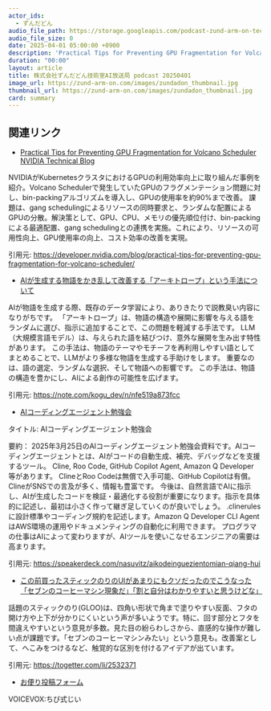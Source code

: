 ```yaml
---
actor_ids:
  - ずんだどん
audio_file_path: https://storage.googleapis.com/podcast-zund-arm-on-tech/audio/株式会社ずんだどん技術室AI放送局_podcast_20250401.mp3
audio_file_size: 0
date: 2025-04-01 05:00:00 +0900
description: 'Practical Tips for Preventing GPU Fragmentation for Volcano Scheduler  NVIDIA Technical Blog、AIが生成する物語をかき乱して改善する「アーキトロープ」という手法について、AIコーディングエージェント勉強会、この前買ったスティックのりのUIがあまりにもクソだったのでこうなった「セブンのコーヒーマシン現象だ」「割と自分はわかりやすいと思うけどな」'
duration: "00:00"
layout: article
title: 株式会社ずんだどん技術室AI放送局 podcast 20250401
image_url: https://zund-arm-on.com/images/zundadon_thumbnail.jpg
thumbnail_url: https://zund-arm-on.com/images/zundadon_thumbnail.jpg
card: summary
---
```


## 関連リンク


- [Practical Tips for Preventing GPU Fragmentation for Volcano Scheduler  NVIDIA Technical Blog](https://developer.nvidia.com/blog/practical-tips-for-preventing-gpu-fragmentation-for-volcano-scheduler/)  


NVIDIAがKubernetesクラスタにおけるGPUの利用効率向上に取り組んだ事例を紹介。Volcano Schedulerで発生していたGPUのフラグメンテーション問題に対し、bin-packingアルゴリズムを導入し、GPUの使用率を約90%まで改善。
課題は、gang schedulingによるリソースの同時要求と、ランダムな配置によるGPUの分散。解決策として、GPU、CPU、メモリの優先順位付け、bin-packingによる最適配置、gang schedulingとの連携を実施。これにより、リソースの可用性向上、GPU使用率の向上、コスト効率の改善を実現。


引用元: https://developer.nvidia.com/blog/practical-tips-for-preventing-gpu-fragmentation-for-volcano-scheduler/


- [AIが生成する物語をかき乱して改善する「アーキトロープ」という手法について](https://note.com/kogu_dev/n/nfe519a873fcc)  


AIが物語を生成する際、既存のデータ学習により、ありきたりで説教臭い内容になりがちです。
「アーキトロープ」は、物語の構造や展開に影響を与える語をランダムに選び、指示に追加することで、この問題を軽減する手法です。
LLM（大規模言語モデル）は、与えられた語を結びつけ、意外な展開を生み出す特性があります。
この手法は、物語のテーマやモチーフを再利用しやすい語としてまとめることで、LLMがより多様な物語を生成する手助けをします。
重要なのは、語の選定、ランダムな選択、そして物語への影響です。
この手法は、物語の構造を豊かにし、AIによる創作の可能性を広げます。


引用元: https://note.com/kogu_dev/n/nfe519a873fcc


- [AIコーディングエージェント勉強会](https://speakerdeck.com/nasuvitz/aikodeinguezientomian-qiang-hui)  

タイトル: AIコーディングエージェント勉強会

要約：
2025年3月25日のAIコーディングエージェント勉強会資料です。AIコーディングエージェントとは、AIがコードの自動生成、補完、デバッグなどを支援するツール。 Cline, Roo Code, GitHub Copilot Agent, Amazon Q Developer 等があります。 ClineとRoo Codeは無償で入手可能、GitHub Copilotは有償。 ClineがSNSでの言及が多く、情報も豊富です。
今後は、自然言語でAIに指示し、AIが生成したコードを検証・最適化する役割が重要になります。指示を具体的に記述し、最初は小さく作って継ぎ足していくのが良いでしょう。 .clinerulesに設計標準やコーディング規約を記述します。Amazon Q Developer CLI AgentはAWS環境の運用やドキュメンティングの自動化に利用できます。
プログラマの仕事はAIによって変わりますが、AIツールを使いこなせるエンジニアの需要は高まります。


引用元: https://speakerdeck.com/nasuvitz/aikodeinguezientomian-qiang-hui


- [この前買ったスティックのりのUIがあまりにもクソだったのでこうなった「セブンのコーヒーマシン現象だ」「割と自分はわかりやすいと思うけどな」](https://togetter.com/li/2532371)  


話題のスティックのり(GLOO)は、四角い形状で角まで塗りやすい反面、フタの開け方や上下が分かりにくいという声が多いようです。特に、回す部分とフタを間違えやすいという意見が多数。見た目の紛らわしさから、直感的な操作が難しい点が課題です。「セブンのコーヒーマシンみたい」という意見も。改善案として、へこみをつけるなど、触覚的な区別を付けるアイデアが出ています。


引用元: https://togetter.com/li/2532371



- [お便り投稿フォーム](https://forms.gle/ffg4JTfqdiqK62qf9)

VOICEVOX:ちび式じい 
